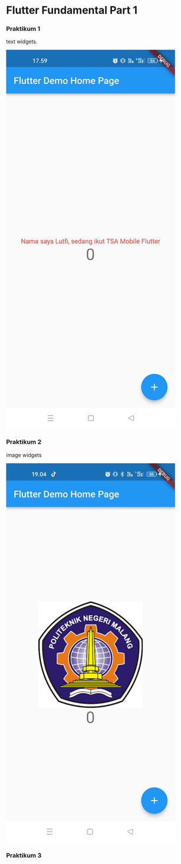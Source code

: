 # Flutter Fundamental Part 1
### Praktikum 1

text widgets.

![Screenshot hello_word](images/01.jpg)

### Praktikum 2

image widgets

![Screenshot hello_word](images/02.jpg)

### Praktikum 3